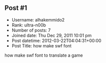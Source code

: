 ## Post #1
- Username: alhakemmido2
- Rank: ultra-n00b
- Number of posts: 7
- Joined date: Thu Dec 29, 2011 10:01 pm
- Post datetime: 2012-03-22T04:04:31+00:00
- Post Title: how make swf font

how make swf font to translate a game
